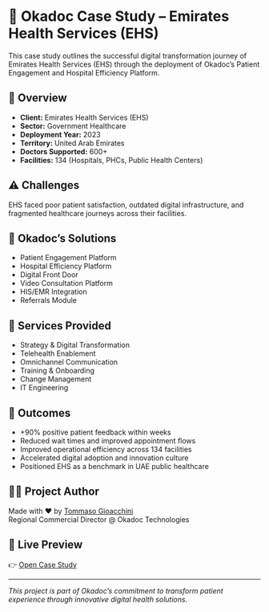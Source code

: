 # 🏥 Okadoc Case Study – Emirates Health Services (EHS)

This case study outlines the successful digital transformation journey of Emirates Health Services (EHS) through the deployment of Okadoc’s Patient Engagement and Hospital Efficiency Platform.

## 📌 Overview

- **Client:** Emirates Health Services (EHS)
- **Sector:** Government Healthcare
- **Deployment Year:** 2023
- **Territory:** United Arab Emirates
- **Doctors Supported:** 600+
- **Facilities:** 134 (Hospitals, PHCs, Public Health Centers)

## ⚠️ Challenges

EHS faced poor patient satisfaction, outdated digital infrastructure, and fragmented healthcare journeys across their facilities.

## 🚀 Okadoc’s Solutions

- Patient Engagement Platform  
- Hospital Efficiency Platform  
- Digital Front Door  
- Video Consultation Platform  
- HIS/EMR Integration  
- Referrals Module

## 🧩 Services Provided

- Strategy & Digital Transformation  
- Telehealth Enablement  
- Omnichannel Communication  
- Training & Onboarding  
- Change Management  
- IT Engineering

## 🌟 Outcomes

- +90% positive patient feedback within weeks  
- Reduced wait times and improved appointment flows  
- Improved operational efficiency across 134 facilities  
- Accelerated digital adoption and innovation culture  
- Positioned EHS as a benchmark in UAE public healthcare

## 🧑‍💻 Project Author

Made with ❤️ by [Tommaso Gioacchini](https://www.tommasogioacchini.com)  
Regional Commercial Director @ Okadoc Technologies

## 📄 Live Preview

👉 [Open Case Study](https://tommygio79.github.io/okadoc-ehs-case-study)

---

_This project is part of Okadoc’s commitment to transform patient experience through innovative digital health solutions._
